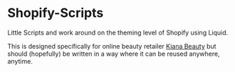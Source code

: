 # Shopify-Scripts
Little Scripts and work around on the theming level of Shopify using Liquid.

This is designed specifically for online beauty retailer [Kiana Beauty](http://www.kianabeauty.com.au) but should (hopefully) be written in a way where it can be reused anywhere, anytime.
